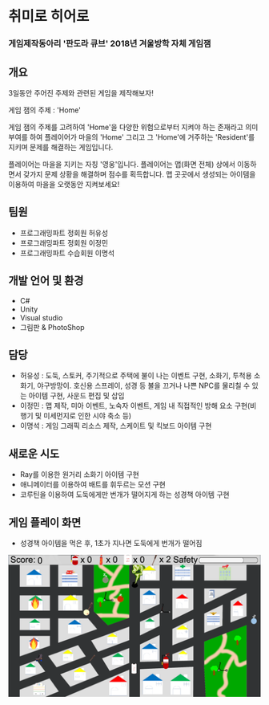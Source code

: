 # 취미로 히어로

### 게임제작동아리 '판도라 큐브' 2018년 겨울방학 자체 게임잼

## 개요
3일동안 주어진 주제와 관련된 게임을 제작해보자!

게임 잼의 주제 : 'Home'

게임 잼의 주제를 고려하여 'Home'을 다양한 위험으로부터 지켜야 하는 존재라고 의미 부여를 하여 플레이어가 마을의 'Home' 그리고 그 'Home'에 거주하는 'Resident'를 지키며 문제를 해결하는 게임입니다.

플레이어는 마을을 지키는 자칭 '영웅'입니다. 플레이어는 맵(화면 전체) 상에서 이동하면서 갖가지 문제 상황을 해결하며 점수를 획득합니다. 맵 곳곳에서 생성되는 아이템을 이용하여 마을을 오랫동안 지켜보세요!

## 팀원
* 프로그래밍파트 정회원 허유성
* 프로그래밍파트 정회원 이정민
* 프로그래밍파트 수습회원 이명석

## 개발 언어 및 환경
* C#
* Unity
* Visual studio
* 그림판 & PhotoShop

## 담당
* 허유성 : 도둑, 스토커, 주기적으로 주택에 불이 나는 이벤트 구현, 소화기, 투척용 소화기, 야구방망이. 호신용 스프레이, 성경 등 불을 끄거나 나쁜 NPC를 물리칠 수 있는 아이템 구현, 사운드 편집 및 삽입
* 이정민 : 맵 제작, 미아 이벤트, 노숙자 이벤트, 게임 내 직접적인 방해 요소 구현(비행기 및 미세먼지로 인한 시야 축소 등)
* 이명석 : 게임 그래픽 리소스 제작, 스케이트 및 킥보드 아이템 구현

## 새로운 시도
* Ray를 이용한 원거리 소화기 아이템 구현
* 애니메이터를 이용하여 배트를 휘두르는 모션 구현
* 코루틴을 이용하여 도둑에게만 번개가 떨어지게 하는 성경책 아이템 구현

## 게임 플레이 화면

* 성경책 아이템을 먹은 후, 1초가 지나면 도둑에게 번개가 떨어짐

![Play](./Image/PlayScreen.png)
